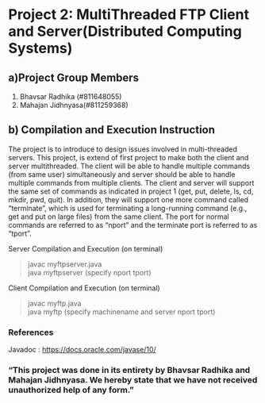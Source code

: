 
# Project 2: MultiThreaded FTP Client and Server(Distributed Computing Systems)

## a)Project Group Members
1) Bhavsar Radhika (#811648055)
2) Mahajan Jidhnyasa(#811259368)

## b) Compilation and Execution Instruction
The project is to introduce to design issues involved in multi-threaded servers. This project, is extend of first project to make both the client and server multithreaded. The client will be able to handle multiple commands (from same user) simultaneously and server should be able to handle multiple commands from multiple clients. The client and server will support the same set of commands as indicated in project 1 (get, put, delete, ls, cd, mkdir, pwd, quit). In addition, they will support one more command called “terminate”, which is used for terminating a long-running command (e.g., get and put on large files) from the same client. The port for normal commands are referred to as “nport” and the terminate port is referred to as “tport”.

Server Compilation and Execution (on terminal)<br >
>javac myftpserver.java<br >
>java myftpserver (specify nport tport)

Client Compilation and Execution (on terminal)<br >
>javac myftp.java<br >
>java myftp (specify machinename and server nport tport)

### References
Javadoc : https://docs.oracle.com/javase/10/

### “This project was done in its entirety by  Bhavsar Radhika and Mahajan Jidhnyasa. We hereby state that we have not received unauthorized help of any form.”


